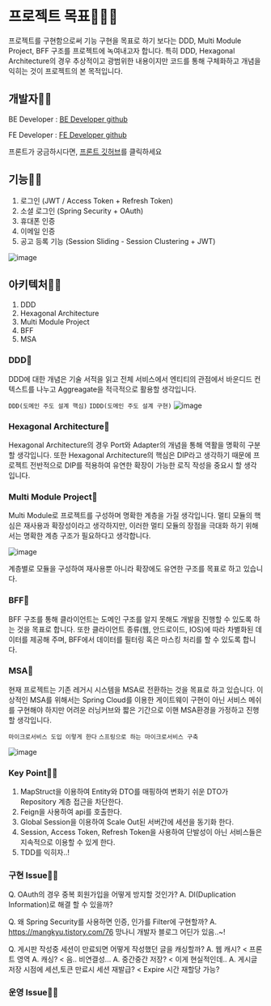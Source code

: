 # 프로젝트 목표🚀🚀🚀
프로젝트를 구현함으로써 기능 구현을 목표로 하기 보다는 DDD, Multi Module Project, BFF 구조를 
프로젝트에 녹여내고자 합니다. 특히 DDD, Hexagonal Architecture의 경우 추상적이고 광범위한 내용이지만 
코드를 통해 구체화하고 개념을 익히는 것이 프로젝트의 본 목적입니다.


## 개발자🚀🚀
        		
BE Developer : [BE Developer github](https://github.com/Maestro6788)
            
FE Developer : [FE Developer github](https://github.com/roum02)

프론트가 궁금하시다면, [프론트 깃허브](https://github.com/roum02/vanilla-login)를 클릭하세요



## 기능🚀🚀
1. 로그인 (JWT / Access Token + Refresh Token)
2. 소셜 로그인 (Spring Security + OAuth)
3. 휴대폰 인증
4. 이메일 인증
5. 공고 등록 기능 (Session Sliding - Session Clustering + JWT)


![image](https://user-images.githubusercontent.com/83272619/156912407-d2e1019f-cab6-46e7-9d3a-8c8ce2f33deb.png)

## 아키텍처🚀🚀
1. DDD
2. Hexagonal Architecture
3. Multi Module Project
4. BFF
5. MSA


### DDD🚀
DDD에 대한 개념은 기술 서적을 읽고 전체 서비스에서 엔티티의 관점에서 바운디드 컨텍스트를 나누고 
Aggreagate을 적극적으로 활용할 생각입니다.

`DDD(도메인 주도 설계 핵심)`
`IDDD(도메인 주도 설계 구현)`
![image](https://user-images.githubusercontent.com/83272619/157800311-a3881e66-2a31-4a22-b05e-bf9d62f60ffa.png)


### Hexagonal Architecture🚀
Hexagonal Architecture의 경우 Port와 Adapter의 개념을 통해 역활을 명확히 구분할 생각입니다.
또한 Hexagonal Architecture의 핵심은 DIP라고 생각하기 때문에 프로젝트 전반적으로 DIP를 적용하여
유연한 확장이 가능한 로직 작성을 중요시 할 생각입니다.


### Multi Module Project🚀
Multi Module로 프로젝트를 구성하며 명확한 계층을 가질 생각입니다. 멀티 모듈의 핵심은 재사용과 확장성이라고 생각하지만, 
이러한 멀티 모듈의 장점을 극대화 하기 위해서는 명확한 계층 구조가 필요하다고 생각합니다.

![image](https://user-images.githubusercontent.com/83272619/157800254-bce90548-3974-4cb9-9e80-aca2a886873b.png)

계층별로 모듈을 구성하여 재사용뿐 아니라 확장에도 유연한 구조를 목표로 하고 있습니다.



### BFF🚀
BFF 구조를 통해 클라이언트는 도메인 구조를 알지 못해도 개발을 진행할 수 있도록 하는 것을 목표로 합니다.
또한 클라이언트 종류(웹, 안드로이드, IOS)에 따라 차별화된 데이터를 제공해 주며, BFF에서 데이터를 필터링 혹은 
마스킹 처리를 할 수 있도록 합니다.



### MSA🚀
현재 프로젝트는 기존 레거시 시스템을 MSA로 전환하는 것을 목표로 하고 있습니다. 이상적인 MSA를 위해서는
Spring Cloud를 이용한 게이트웨이 구현이 아닌 서비스 메쉬를 구현해야 하지만 어려운 러닝커브와  짧은 기간으로 이핸
MSA환경을 가정하고 진행할 생각입니다.

`마이크로서비스 도입 이렇게 한다` `스프링으로 하는 마이크로서비스 구축`

![image](https://user-images.githubusercontent.com/83272619/157800208-d5546975-c88e-4183-8c28-9df47750ab9d.png)




### Key Point🚀🚀
1. MapStruct을 이용하여 Entity와 DTO를 매핑하여 변화기 쉬운 DTO가 Repository 계층 접근을 차단한다.
2. Feign을 사용하여 api를 호출한다.
3. Global Session을 이용하여 Scale Out된 서버간에 세션을 동기화 한다.
4. Session, Access Token, Refresh Token을 사용하여 단발성이 아닌 서비스들은 지속적으로 이용할 수 있게 한다.
5. TDD를 익히자..!


### 구현 Issue🚀🚀
Q. OAuth의 경우 중복 회원가입을 어떻게 방지할 것인가? 
A. DI(Duplication Information)로 해결 할 수 있을까?

Q. 왜 Spring Security를 사용하면 인증, 인가를 Filter에 구현할까?
A. https://mangkyu.tistory.com/76 망나니 개발자 블로그 어딘가 있음..~!

Q. 게시판 작성중 세션이 만료되면 어떻게 작성했던 글을 캐싱할까?
A. 웹 캐시? < 프론트 영역
A. 캐싱? < 음.. 비연결성...
A. 중간중간 저장? < 이게 현실적인데..
A. 게시글 저장 시점에 세션,토큰 만료시 세션 재발급? < Expire 시간 재할당 가능?


### 운영 Issue🚀🚀



